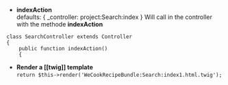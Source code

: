 * **indexAction**   
   defaults: { _controller: project:Search:index }
Will call in the controller with the methode **indexAction**

````
class SearchController extends Controller
{
    public function indexAction()
    {
````

* **Render a [[twig]] template**   
`return $this->render('WeCookRecipeBundle:Search:index1.html.twig');`
